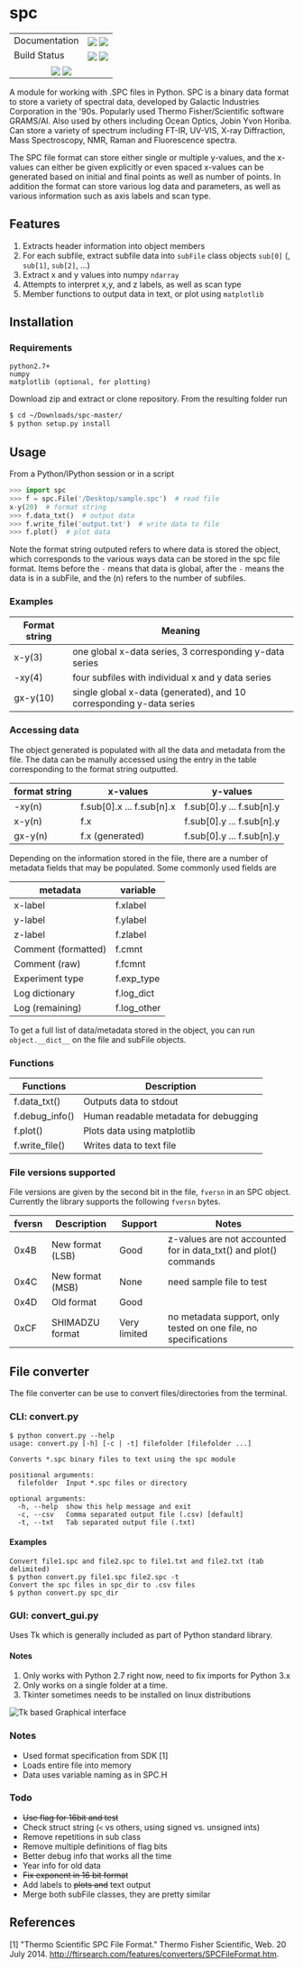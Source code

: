 # spc

[----------------------------- BADGES: BEGIN -----------------------------]: #

<table>
  <tr>
    <td>Documentation</td>
    <td>
      <a href="https://velexi-research.github.io/spc-spectra/dev/"><img style="vertical-align: bottom;" src="https://img.shields.io/badge/docs-dev-blue.svg"/></a>
      <a href="https://velexi-research.github.io/spc-spectra/stable/"><img style="vertical-align: bottom;" src="https://img.shields.io/badge/docs-stable-blue.svg"/></a>
    </td>
  </tr>

  <tr>
    <td>Build Status</td>
    <td>
      <a href="https://github.com/velexi-research/spc-spectra/actions/workflows/CI.yml"><img style="vertical-align: bottom;" src="https://github.com/velexi-research/spc-spectra/actions/workflows/CI.yml/badge.svg"/></a>
      <a href="https://codecov.io/gh/velexi-research/spc-spectra">
        <img style="vertical-align: bottom;" src="https://codecov.io/gh/velexi-research/spc-spectra/branch/main/graph/badge.svg"/></a>
    </td>
  </tr>

  <!-- Miscellaneous Badges -->
  <tr>
    <td colspan=2 align="center">
      <a href="https://github.com/velexi-research/spc-spectra/issues"><img style="vertical-align: bottom;" src="https://img.shields.io/badge/contributions-welcome-brightgreen.svg?style=flat"/></a>
      <a href="https://github.com/psf/black"><img style="vertical-align: bottom;" src="https://img.shields.io/badge/code%20style-black-000000.svg"/></a>
    </td>
  </tr>
</table>

[------------------------------ BADGES: END ------------------------------]: #

A module for working with .SPC files in Python. SPC is a binary data format to store a variety of spectral data, developed by Galactic Industries Corporation in the '90s. Popularly used Thermo Fisher/Scientific software GRAMS/AI. Also used by others including Ocean Optics, Jobin Yvon Horiba. Can store a variety of spectrum including FT-IR, UV-VIS, X-ray Diffraction, Mass Spectroscopy, NMR, Raman and Fluorescence spectra.

The SPC file format can store either single or multiple y-values, and the x-values can either be given explicitly or even spaced x-values can be generated based on initial and final points as well as number of points. In addition the format can store various log data and parameters, as well as various information such as axis labels and scan type.

## Features

1. Extracts header information into object members
2. For each subfile, extract subfile data into `subFile` class objects `sub[0]` (, `sub[1]`, `sub[2]`, ...)
3. Extract x and y values into numpy `ndarray`
4. Attempts to interpret x,y, and z labels, as well as scan type
5. Member functions to output data in text, or plot using `matplotlib`

## Installation

### Requirements

```
python2.7+
numpy
matplotlib (optional, for plotting)
```

Download zip and extract or clone repository. From the resulting folder run

```bash
$ cd ~/Downloads/spc-master/
$ python setup.py install
```

## Usage

From a Python/IPython session or in a script

```python
>>> import spc
>>> f = spc.File('/Desktop/sample.spc')  # read file
x-y(20)  # format string
>>> f.data_txt()  # output data
>>> f.write_file('output.txt')  # write data to file
>>> f.plot()  # plot data
```

Note the format string outputed refers to where data is stored the object, which corresponds to the various ways data can be stored in the spc file format. Items before the `-` means that data is global, after the `-` means the data is in a subFile, and the (n) refers to the number of subfiles.

### Examples

Format string | Meaning
------------- | --------------------------------------------------------------------
x-y(3)        | one global x-data series, 3 corresponding y-data series
-xy(4)        | four subfiles with individual x and y data series
gx-y(10)      | single global x-data (generated), and 10 corresponding y-data series

### Accessing data

The object generated is populated with all the data and metadata from the file. The data can be manully accessed using the entry in the table corresponding to the format string outputted.

format string | x-values                  | y-values
------------- | ------------------------- | -------------------------
-xy(n)        | f.sub[0].x ... f.sub[n].x | f.sub[0].y ... f.sub[n].y
x-y(n)        | f.x                       | f.sub[0].y ... f.sub[n].y
gx-y(n)       | f.x (generated)           | f.sub[0].y ... f.sub[n].y

Depending on the information stored in the file, there are a number of metadata fields that may be populated. Some commonly used fields are

metadata            | variable
------------------- | -----------
x-label             | f.xlabel
y-label             | f.ylabel
z-label             | f.zlabel
Comment (formatted) | f.cmnt
Comment (raw)       | f.fcmnt
Experiment type     | f.exp_type
Log dictionary      | f.log_dict
Log (remaining)     | f.log_other

To get a full list of data/metadata stored in the object, you can run `object.__dict__` on the file and subFile objects.

### Functions

Functions      | Description
-------------- | -------------------------------------
f.data_txt()   | Outputs data to stdout
f.debug_info() | Human readable metadata for debugging
f.plot()       | Plots data using matplotlib
f.write_file() | Writes data to text file

### File versions supported

File versions are given by the second bit in the file, `fversn` in an SPC object. Currently the library supports the following `fversn` bytes.

fversn | Description      | Support      | Notes
------ | ---------------- | ------------ | ----------------------------------------------------------------
0x4B   | New format (LSB) | Good         | z-values are not accounted for in data_txt() and plot() commands
0x4C   | New format (MSB) | None         | need sample file to test
0x4D   | Old format       | Good         |
0xCF   | SHIMADZU format  | Very limited | no metadata support, only tested on one file, no specifications

## File converter

The file converter can be use to convert files/directories from the terminal.

### CLI: convert.py

```
$ python convert.py --help
usage: convert.py [-h] [-c | -t] filefolder [filefolder ...]

Converts *.spc binary files to text using the spc module

positional arguments:
  filefolder  Input *.spc files or directory

optional arguments:
  -h, --help  show this help message and exit
  -c, --csv   Comma separated output file (.csv) [default]
  -t, --txt   Tab separated output file (.txt)
```

#### Examples

```
Convert file1.spc and file2.spc to file1.txt and file2.txt (tab delimited)
$ python convert.py file1.spc file2.spc -t
Convert the spc files in spc_dir to .csv files
$ python convert.py spc_dir
```

### GUI: convert_gui.py

Uses Tk which is generally included as part of Python standard library.

#### Notes

1. Only works with Python 2.7 right now, need to fix imports for Python 3.x
2. Only works on a single folder at a time.
3. Tkinter sometimes needs to be installed on linux distributions

![Tk based Graphical interface](images/gui.png)

### Notes

- Used format specification from SDK [1]
- Loads entire file into memory
- Data uses variable naming as in SPC.H

### Todo

- ~~Use flag for 16bit and test~~
- Check struct string (`<` vs others, using signed vs. unsigned ints)
- Remove repetitions in sub class
- Remove multiple definitions of flag bits
- Better debug info that works all the time
- Year info for old data
- ~~Fix exponent in 16 bit format~~
- Add labels to ~~plots and~~ text output
- Merge both subFile classes, they are pretty similar

## References

[1] "Thermo Scientific SPC File Format." Thermo Fisher Scientific, Web. 20 July 2014\. <http://ftirsearch.com/features/converters/SPCFileFormat.htm>.
